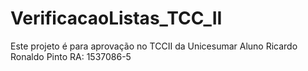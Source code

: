 # VerificacaoListas_TCC_II

Este projeto é para aprovação no TCCII da Unicesumar
Aluno Ricardo Ronaldo Pinto
RA: 1537086-5
